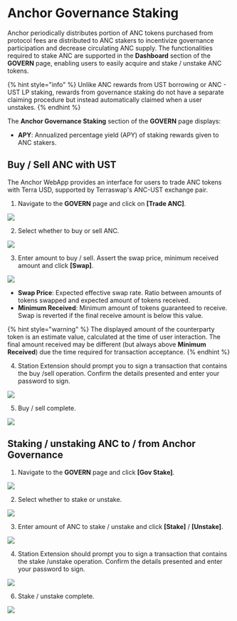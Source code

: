 # Anchor Governance Staking

Anchor periodically distributes portion of ANC tokens purchased from protocol fees are distributed to ANC stakers to incentivize governance participation and decrease circulating ANC supply. The functionalities required to stake ANC are supported in the **Dashboard** section of the **GOVERN** page, enabling users to easily acquire and stake / unstake ANC tokens.

{% hint style="info" %}
Unlike ANC rewards from UST borrowing or ANC - UST LP staking, rewards from governance staking do not have a separate claiming procedure but instead automatically claimed when a user unstakes.
{% endhint %}

The **Anchor Governance Staking** section of the **GOVERN** page displays:

* **APY**: Annualized percentage yield \(APY\) of staking rewards given to ANC stakers.

## Buy / Sell ANC with UST

The Anchor WebApp provides an interface for users to trade ANC tokens with Terra USD, supported by Terraswap's ANC-UST exchange pair.

1. Navigate to the **GOVERN** page and click on **\[Trade ANC\]**.

![](../../../.gitbook/assets/govern-staking-trade-1.png)

2. Select whether to buy or sell ANC.

![](../../../.gitbook/assets/govern-staking-trade-2.png)

3. Enter amount to buy / sell. Assert the swap price, minimum received amount and click **\[Swap\]**.

![](../../../.gitbook/assets/govern-staking-trade-3.png)

* **Swap Price**: Expected effective swap rate. Ratio between amounts of tokens swapped and expected amount of tokens received.
* **Minimum Received**: Minimum amount of tokens guaranteed to receive. Swap is reverted if the final receive amount is below this value.

{% hint style="warning" %}
The displayed amount of the counterparty token is an estimate value, calculated at the time of user interaction. The final amount received may be different \(but always above **Minimum Received**\) due the time required for transaction acceptance.
{% endhint %}

4. Station Extension should prompt you to sign a transaction that contains the buy /sell operation. Confirm the details presented and enter your password to sign.

![](../../../.gitbook/assets/govern-staking-trade-4.png)

5. Buy / sell complete.

![](../../../.gitbook/assets/govern-staking-trade-5.png)

## Staking / unstaking ANC to / from Anchor Governance

1. Navigate to the **GOVERN** page and click **\[Gov Stake\]**.

![](../../../.gitbook/assets/govern-staking-stake-1.png)

2. Select whether to stake or unstake.

![](../../../.gitbook/assets/govern-staking-stake-2.png)

3. Enter amount of ANC to stake / unstake and click **\[Stake\]** / **\[Unstake\]**.

![](../../../.gitbook/assets/govern-staking-stake-3.png)

4. Station Extension should prompt you to sign a transaction that contains the stake /unstake operation. Confirm the details presented and enter your password to sign.

![](../../../.gitbook/assets/govern-stakiing-stake-4.png)

6. Stake / unstake complete.

![](../../../.gitbook/assets/govern-staking-stake-5.png)

